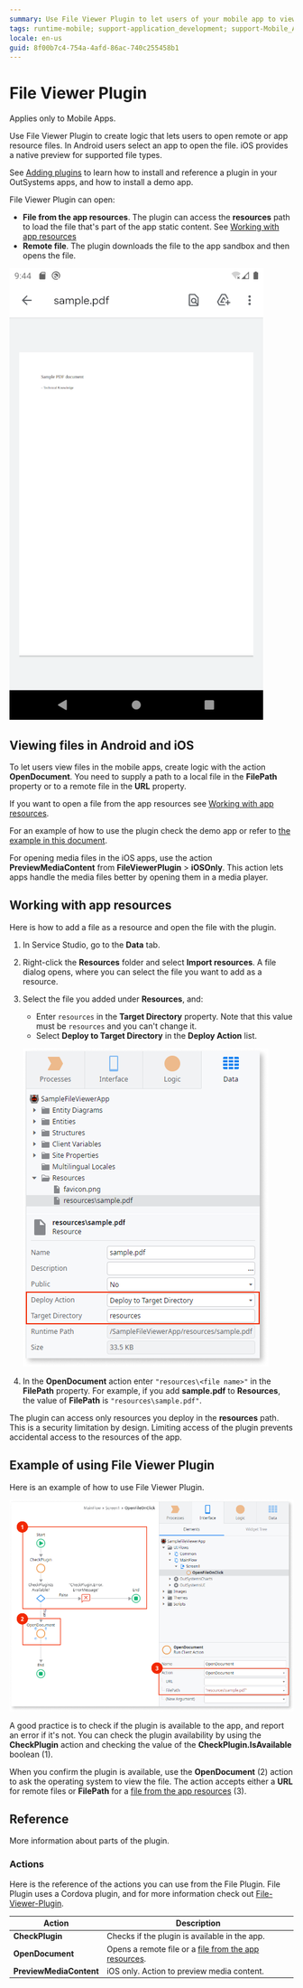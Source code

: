 ```yaml
---
summary: Use File Viewer Plugin to let users of your mobile app to view remote or app resource files.
tags: runtime-mobile; support-application_development; support-Mobile_Apps;
locale: en-us
guid: 8f00b7c4-754a-4afd-86ac-740c255458b1
---
```


# File Viewer Plugin

<div class="info" markdown="1">

Applies only to Mobile Apps.

</div>

Use File Viewer Plugin to create logic that lets users to open remote or app resource files. In Android users select an app to open the file. iOS provides a native preview for supported file types.

<div class="info" markdown="1">

See [Adding plugins](../intro.md#adding-plugins) to learn how to install and reference a plugin in your OutSystems apps, and how to install a demo app.

</div>

File Viewer Plugin can open:

* **File from the app resources**. The plugin can access the **resources** path to load the file that's part of the app static content. See [Working with app resources](#working-with-app-resources)
* **Remote file**. The plugin downloads the file to the app sandbox and then opens the file.

![File Viewer Plugin](images/file-viewer-preview.png?width=300)


## Viewing files in Android and iOS

To let users view files in the mobile apps, create logic with the action **OpenDocument**. You need to supply a path to a local file in the **FilePath** property or to a remote file in the **URL** property.

If you want to open a file from the app resources see [Working with app resources](#working-with-app-resources).

For an example of how to use the plugin check the demo app or refer to [the example in this document](#example-of-using-file-viewer-plugin).

<div class="info" markdown="1">

For opening media files in the iOS apps, use the action **PreviewMediaContent** from **FileViewerPlugin** > **iOSOnly**. This action lets apps handle the media files better by opening them in a media player.

</div>

## Working with app resources

Here is how to add a file as a resource and open the file with the plugin.

1. In Service Studio, go to the **Data** tab.

2. Right-click the **Resources** folder and select **Import resources**. A file dialog opens, where you can select the file you want to add as a resource.

3. Select the file you added under **Resources**, and:

    * Enter `resources` in the **Target Directory** property. Note that this value must be `resources` and you can't change it.
    * Select **Deploy to Target Directory** in the **Deploy Action** list.

    ![Resources properties for File Viewer](images/resources-file-viewer-ss.png?width=300)

4. In the **OpenDocument** action enter `"resources\<file name>"` in the **FilePath** property. For example, if you add **sample.pdf** to **Resources**, the value of  **FilePath** is `"resources\sample.pdf"`.


<div class="info" markdown="1">

The plugin can access only resources you deploy in the **resources** path. This is a security limitation by design. Limiting access of the plugin prevents accidental access to the resources of the app.

</div>

## Example of using File Viewer Plugin

Here is an example of how to use File Viewer Plugin.

![Open file logic](images/logic-file-viewer-ss.png?width=550)

A good practice is to check if the plugin is available to the app, and report an error if it's not. You can check the plugin availability by using the **CheckPlugin** action and checking the value of the **CheckPlugin.IsAvailable** boolean (1).

When you confirm the plugin is available, use the **OpenDocument** (2) action to ask the operating system to view the file. The action accepts either a **URL** for remote files or **FilePath** for a [file from the app resources](#working-with-app-resources) (3). 

## Reference

More information about parts of the plugin.

### Actions

Here is the reference of the actions you can use from the File Plugin. File Plugin uses a Cordova plugin, and for more information check out [File-Viewer-Plugin](https://github.com/OutSystemsExperts/File-Viewer-Plugin).

| Action                  | Description                                                                          |
| ----------------------- | ------------------------------------------------------------------------------------ |
| **CheckPlugin**         | Checks if the plugin is available in the app.                                        |
| **OpenDocument**        | Opens a remote file or a [file from the app resources](#working-with-app-resources). |
| **PreviewMediaContent** | iOS only. Action to preview media content.                                           |
